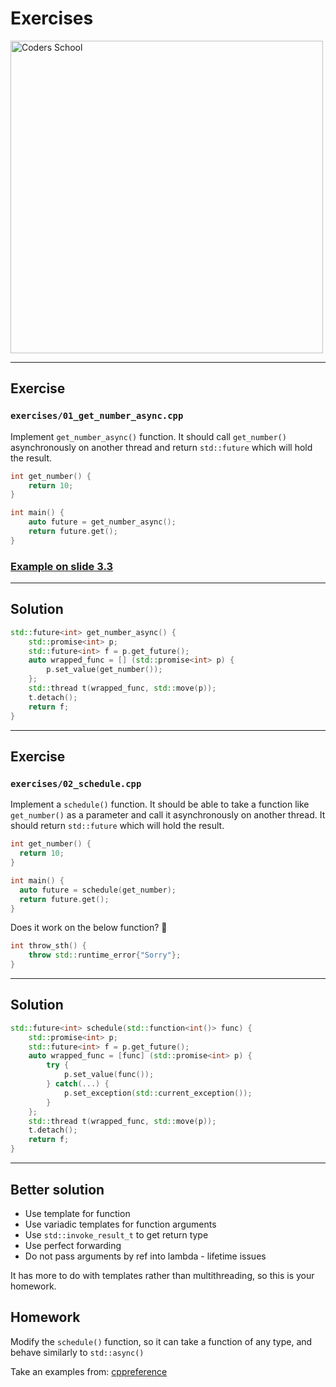<!-- .slide: data-background="#111111" -->
# Exercises

<a href="https://coders.school">
    <img width="500" data-src="../coders_school_logo.png" alt="Coders School" class="plain">
</a>

___

## Exercise

### `exercises/01_get_number_async.cpp`

Implement `get_number_async()` function. It should call `get_number()` asynchronously on another thread and return `std::future` which will hold the result.

```cpp
int get_number() {
    return 10;
}

int main() {
    auto future = get_number_async();
    return future.get();
}
```

### [Example on slide 3.3](#/promise-future-example)

___

## Solution

```c++
std::future<int> get_number_async() {
    std::promise<int> p;
    std::future<int> f = p.get_future();
    auto wrapped_func = [] (std::promise<int> p) {
        p.set_value(get_number());
    };
    std::thread t(wrapped_func, std::move(p));
    t.detach();
    return f;
}
```
<!-- .element: class="fragment fade-in" -->

___
<!-- .slide: style="font-size: .85em" -->

## Exercise

### `exercises/02_schedule.cpp`

Implement a `schedule()` function. It should be able to take a function like `get_number()` as a parameter and call it asynchronously on another thread. It should return `std::future` which will hold the result.

```c++
int get_number() {
  return 10;
}

int main() {
  auto future = schedule(get_number);
  return future.get();
}
```

Does it work on the below function? 🧐
<!-- .element: class="fragment fade-in" -->

```cpp
int throw_sth() {
    throw std::runtime_error{"Sorry"};
}
```
<!-- .element: class="fragment fade-in" -->

___

## Solution

```cpp
std::future<int> schedule(std::function<int()> func) {
    std::promise<int> p;
    std::future<int> f = p.get_future();
    auto wrapped_func = [func] (std::promise<int> p) {
        try {
            p.set_value(func());
        } catch(...) {
            p.set_exception(std::current_exception());
        }
    };
    std::thread t(wrapped_func, std::move(p));
    t.detach();
    return f;
}
```
<!-- .element: class="fragment fade-in" -->

___

## Better solution

* <!-- .element: class="fragment fade-in" --> Use template for function
* <!-- .element: class="fragment fade-in" --> Use variadic templates for function arguments
* <!-- .element: class="fragment fade-in" --> Use <code>std::invoke_result_t</code> to get return type
* <!-- .element: class="fragment fade-in" --> Use perfect forwarding
* <!-- .element: class="fragment fade-in" --> Do not pass arguments by ref into lambda - lifetime issues

It has more to do with templates rather than multithreading, so this is your homework.
<!-- .element: class="fragment fade-in" -->

## Homework
<!-- .element: class="fragment fade-in" -->

Modify the <code>schedule()</code> function, so it can take a function of any type, and behave similarly to <code>std::async()</code>
<!-- .element: class="fragment fade-in" -->

Take an examples from: <a href="https://en.cppreference.com/w/cpp/thread/async"> cppreference</a>
<!-- .element: class="fragment fade-in" -->
